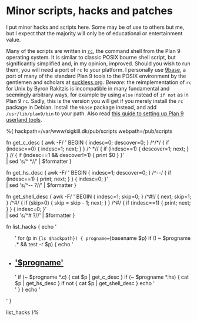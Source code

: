 Minor scripts, hacks and patches
===========

I put minor hacks and scripts here.  Some may be of use to others but
me, but I expect that the majority will only be of educational or
entertainment value.

Many of the scripts are written in
[`rc`](http://en.wikipedia.org/wiki/Rc), the command shell from the
Plan 9 operating system.  It is similar to classic POSIX bourne shell
script, but significantly simplified and, in my opinion, improved.
Should you wish to run them, you will need a port of `rc` to your
platform.  I personally use [9base](http://tools.suckless.org/9base),
a port of many of the standard Plan 9 tools to the POSIX environment
by the gentlemen and scholars at [suckless.org](http://suckless.org).
*Beware*: the reimplementation of `rc` for Unix by Byron Rakitzis is
incompatible in many fundamental and seemingly arbitrary ways, for
example by using `else` instead of `if not` as in Plan 9 `rc`.  Sadly,
this is the version you will get if you merely install the `rc`
package in Debian.  Install the `9base` package instead, and add
`/usr/lib/plan9/bin` to your path.  Also read [this guide to setting
up Plan 9 userland tools](/writings/guides/plan_9_tools).

%{
hackpath=/var/www/sigkill.dk/pub/scripts
webpath=/pub/scripts

fn get_c_desc {
   awk -F/ '
   BEGIN { indesc=0; descover=0; }
   /^\/\*/ { if (indesc==0) { indesc=1; next; } }
   /^ \*\// { if (indesc==1) { descover=1; next; } }
   // { if (indesc==1 && descover!=1) { print $0 } }' \
   | sed 's/^ \*//' | $formatter
}

fn get_hs_desc {
   awk -F/ '
   BEGIN { indesc=1; descover=0; }
   /^--/ { if (indesc==1) { print; next; } }
   { indesc=0; }' \
   | sed 's/^-- ?//' | $formatter
}

fn get_shell_desc {
   awk -F/ '
   BEGIN { indesc=1; skip=0; }
   /^#!/ { next; skip=1; }
   /^#/ { if (skip>0) { skip = skip - 1; next; } }
   /^#/ { if (indesc==1) { print; next; } }
   { indesc=0; }' \
   | sed 's/^# ?//' | $formatter
}

fn list_hacks {
   echo '<ul>'
   for (p in `{ls $hackpath}) {
       progname=`{basename $p}
       if (! ~ $progname .* && test -r $p) {
          echo '<li><h2 class="progName"><a href="'$webpath'/'$progname'">'$progname'</a></h2>'
          if (~ $progname *.c) {
             cat $p | get_c_desc
          }
          if (~ $progname *.hs) {
             cat $p | get_hs_desc
          }
          if not {
             cat $p | get_shell_desc
          }
          echo '</li>'
       }
   }
   echo '</ul>'
}

list_hacks
}%
